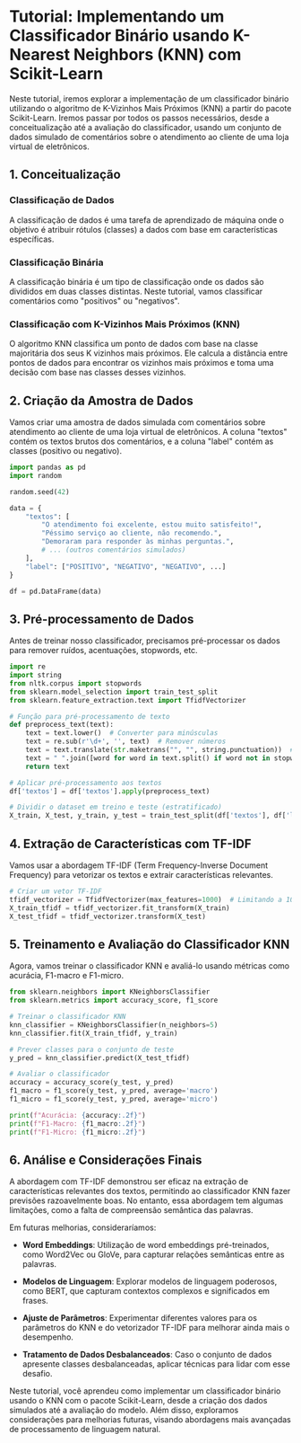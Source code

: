 # Tutorial: Implementando um Classificador Binário usando K-Nearest Neighbors (KNN) com Scikit-Learn

Neste tutorial, iremos explorar a implementação de um classificador binário utilizando o algoritmo de K-Vizinhos Mais Próximos (KNN) a partir do pacote Scikit-Learn. Iremos passar por todos os passos necessários, desde a conceitualização até a avaliação do classificador, usando um conjunto de dados simulado de comentários sobre o atendimento ao cliente de uma loja virtual de eletrônicos.

## 1. Conceitualização

### Classificação de Dados
A classificação de dados é uma tarefa de aprendizado de máquina onde o objetivo é atribuir rótulos (classes) a dados com base em características específicas.

### Classificação Binária
A classificação binária é um tipo de classificação onde os dados são divididos em duas classes distintas. Neste tutorial, vamos classificar comentários como "positivos" ou "negativos".

### Classificação com K-Vizinhos Mais Próximos (KNN)
O algoritmo KNN classifica um ponto de dados com base na classe majoritária dos seus K vizinhos mais próximos. Ele calcula a distância entre pontos de dados para encontrar os vizinhos mais próximos e toma uma decisão com base nas classes desses vizinhos.

## 2. Criação da Amostra de Dados

Vamos criar uma amostra de dados simulada com comentários sobre atendimento ao cliente de uma loja virtual de eletrônicos. A coluna "textos" contém os textos brutos dos comentários, e a coluna "label" contém as classes (positivo ou negativo).

```python
import pandas as pd
import random

random.seed(42)

data = {
    "textos": [
        "O atendimento foi excelente, estou muito satisfeito!",
        "Péssimo serviço ao cliente, não recomendo.",
        "Demoraram para responder às minhas perguntas.",
        # ... (outros comentários simulados)
    ],
    "label": ["POSITIVO", "NEGATIVO", "NEGATIVO", ...]
}

df = pd.DataFrame(data)
```

## 3. Pré-processamento de Dados

Antes de treinar nosso classificador, precisamos pré-processar os dados para remover ruídos, acentuações, stopwords, etc.

```python
import re
import string
from nltk.corpus import stopwords
from sklearn.model_selection import train_test_split
from sklearn.feature_extraction.text import TfidfVectorizer

# Função para pré-processamento de texto
def preprocess_text(text):
    text = text.lower()  # Converter para minúsculas
    text = re.sub(r'\d+', '', text)  # Remover números
    text = text.translate(str.maketrans("", "", string.punctuation))  # Remover pontuações
    text = " ".join([word for word in text.split() if word not in stopwords.words('english')])  # Remover stopwords
    return text

# Aplicar pré-processamento aos textos
df['textos'] = df['textos'].apply(preprocess_text)

# Dividir o dataset em treino e teste (estratificado)
X_train, X_test, y_train, y_test = train_test_split(df['textos'], df['label'], test_size=0.25, stratify=df['label'], random_state=42)
```

## 4. Extração de Características com TF-IDF

Vamos usar a abordagem TF-IDF (Term Frequency-Inverse Document Frequency) para vetorizar os textos e extrair características relevantes.

```python
# Criar um vetor TF-IDF
tfidf_vectorizer = TfidfVectorizer(max_features=1000)  # Limitando a 1000 características
X_train_tfidf = tfidf_vectorizer.fit_transform(X_train)
X_test_tfidf = tfidf_vectorizer.transform(X_test)
```

## 5. Treinamento e Avaliação do Classificador KNN

Agora, vamos treinar o classificador KNN e avaliá-lo usando métricas como acurácia, F1-macro e F1-micro.

```python
from sklearn.neighbors import KNeighborsClassifier
from sklearn.metrics import accuracy_score, f1_score

# Treinar o classificador KNN
knn_classifier = KNeighborsClassifier(n_neighbors=5)
knn_classifier.fit(X_train_tfidf, y_train)

# Prever classes para o conjunto de teste
y_pred = knn_classifier.predict(X_test_tfidf)

# Avaliar o classificador
accuracy = accuracy_score(y_test, y_pred)
f1_macro = f1_score(y_test, y_pred, average='macro')
f1_micro = f1_score(y_test, y_pred, average='micro')

print(f"Acurácia: {accuracy:.2f}")
print(f"F1-Macro: {f1_macro:.2f}")
print(f"F1-Micro: {f1_micro:.2f}")
```

## 6. Análise e Considerações Finais

A abordagem com TF-IDF demonstrou ser eficaz na extração de características relevantes dos textos, permitindo ao classificador KNN fazer previsões razoavelmente boas. No entanto, essa abordagem tem algumas limitações, como a falta de compreensão semântica das palavras.

Em futuras melhorias, consideraríamos:

- **Word Embeddings**: Utilização de word embeddings pré-treinados, como Word2Vec ou GloVe, para capturar relações semânticas entre as palavras.

- **Modelos de Linguagem**: Explorar modelos de linguagem poderosos, como BERT, que capturam contextos complexos e significados em frases.

- **Ajuste de Parâmetros**: Experimentar diferentes valores para os parâmetros do KNN e do vetorizador TF-IDF para melhorar ainda mais o desempenho.

- **Tratamento de Dados Desbalanceados**: Caso o conjunto de dados apresente classes desbalanceadas, aplicar técnicas para lidar com esse desafio.

Neste tutorial, você aprendeu como implementar um classificador binário usando o KNN com o pacote Scikit-Learn, desde a criação dos dados simulados até a avaliação do modelo. Além disso, exploramos considerações para melhorias futuras, visando abordagens mais avançadas de processamento de linguagem natural.
